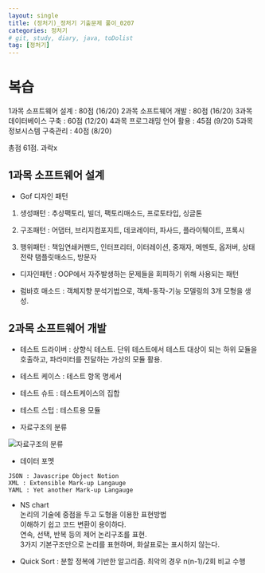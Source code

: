 ```yaml
---
layout: single
title: (정처기)_정처기 기출문제 풀이_0207
categories: 정처기
# git, study, diary, java, toDolist
tag: [정처기] 
---
```


# 복습

1과목 소프트웨어 설계 : 80점 (16/20)
2과목 소프트웨어 개발 : 80점 (16/20)
3과목 데이터베이스 구축 : 60점 (12/20)
4과목 프로그래밍 언어 활용 : 45점 (9/20)
5과목 정보시스템 구축관리 : 40점 (8/20)

총점 61점. 과락x


## 1과목 소프트웨어 설계

- Gof 디자인 패턴 

1) 생성패턴 : 추상팩토리, 빌더, 팩토리매소드, 프로토타입, 싱글톤

2) 구조패턴 : 어댑터, 브리지컴포지트, 데코레이터, 파사드, 플라이퉤이트, 프록시

3) 행위패턴 : 책임연쇄커팬드, 인터프리터, 이터레이션, 중재자, 메멘토, 옵저버, 상태전략 탬플릿매소드, 방문자


- 디자인패턴 : OOP에서 자주발생하는 문제들을 회피하기 위해 사용되는 패턴

- 럼바흐 매소드 : 객체지향 분석기법으로, 객체-동작-기능 모델링의 3개 모형을 생성.

## 2과목 소프트웨어 개발

- 테스트 드라이버 : 상향식 테스트. 단위 테스트에서 테스트 대상이 되는 하위 모듈을 호출하고, 파라미터를 전달하는 가상의 모듈 활용.

- 테스트 케이스 : 테스트 항목 명세서

- 테스트 슈트 : 테스트케이스의 집합

- 테스트 스텁 : 테스트용 모듈


- 자료구조의 분류

![자료구조의 분류](https://github.com/JunseongHeo/JunseongHeo.github.io/blob/master/_images/%EC%9E%90%EB%A3%8C%EA%B5%AC%EC%A1%B0%EC%9D%98%20%EB%B6%84%EB%A5%98.png?raw=true "자료구조의 분류")

- 데이터 포멧
~~~
JSON : Javascripe Object Notion
XML : Extensible Mark-up Langauge
YAML : Yet another Mark-up Langauge
~~~

- NS chart   
논리의 기술에 중점을 두고 도형을 이용한 표현방법  
이해하기 쉽고 코드 변환이 용이하다.   
연속, 선택, 반복 등의 제어 논리구조를 표현.  
3가지 기본구조만으로 논리를 표현하며, 화살표로는 표시하지 않는다.

- Quick Sort : 분할 정복에 기반한 알고리즘. 최악의 경우 n(n-1)/2회 비교 수행